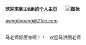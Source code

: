 #### 欢迎来到`王铁鹏`[的个人主页]()        ![图标](https://avatars3.githubusercontent.com/u/8352496?v=3&s=460 "图标")

###### [wangtiepeng@21cn.com]( wangtiepeng@21cn.com ). 


   马老师好厉害啊！！
   欢迎马洪图老师
